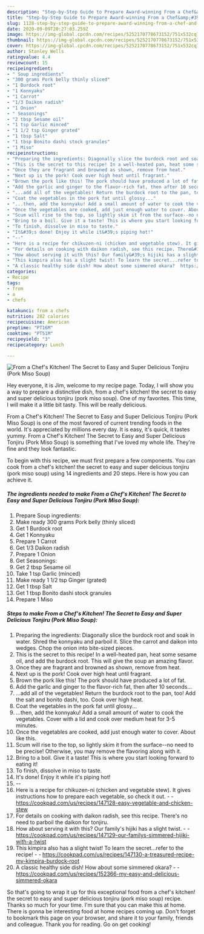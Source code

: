 ```yaml
---
description: "Step-by-Step Guide to Prepare Award-winning From a Chef&amp;#39;s Kitchen! The Secret to Easy and Super Delicious Tonjiru (Pork Miso Soup)"
title: "Step-by-Step Guide to Prepare Award-winning From a Chef&amp;#39;s Kitchen! The Secret to Easy and Super Delicious Tonjiru (Pork Miso Soup)"
slug: 1128-step-by-step-guide-to-prepare-award-winning-from-a-chef-and-39-s-kitchen-the-secret-to-easy-and-super-delicious-tonjiru-pork-miso-soup
date: 2020-09-09T20:27:03.259Z
image: https://img-global.cpcdn.com/recipes/5252170778673152/751x532cq70/from-a-chefs-kitchen-the-secret-to-easy-and-super-delicious-tonjiru-pork-miso-soup-recipe-main-photo.jpg
thumbnail: https://img-global.cpcdn.com/recipes/5252170778673152/751x532cq70/from-a-chefs-kitchen-the-secret-to-easy-and-super-delicious-tonjiru-pork-miso-soup-recipe-main-photo.jpg
cover: https://img-global.cpcdn.com/recipes/5252170778673152/751x532cq70/from-a-chefs-kitchen-the-secret-to-easy-and-super-delicious-tonjiru-pork-miso-soup-recipe-main-photo.jpg
author: Stanley Wells
ratingvalue: 4.4
reviewcount: 15
recipeingredient:
- " Soup ingredients"
- "300 grams Pork belly thinly sliced"
- "1 Burdock root"
- "1 Konnyaku"
- "1 Carrot"
- "1/3 Daikon radish"
- "1 Onion"
- " Seasonings"
- "2 tbsp Sesame oil"
- "1 tsp Garlic minced"
- "1 1/2 tsp Ginger grated"
- "1 tbsp Salt"
- "1 tbsp Bonito dashi stock granules"
- "1 Miso"
recipeinstructions:
- "Preparing the ingredients: Diagonally slice the burdock root and soak in water. Shred the konnyaku and parboil it. Slice the carrot and daikon into wedges. Chop the onion into bite-sized pieces."
- "This is the secret to this recipe! In a well-heated pan, heat some sesame oil, and add the burdock root. This will give the soup an amazing flavor."
- "Once they are fragrant and browned as shown, remove from heat."
- "Next up is the pork! Cook over high heat until fragrant."
- "Brown the pork like this! The pork should have produced a lot of fat."
- "Add the garlic and ginger to the flavor-rich fat, then after 10 seconds..."
- "...add all of the vegetables! Return the burdock root to the pan, too! Add the salt and bonito dashi, too. Cook over high heat."
- "Coat the vegetables in the pork fat until glossy..."
- "...then, add the konnyaku! Add a small amount of water to cook the vegetables. Cover with a lid and cook over medium heat for 3-5 minutes."
- "Once the vegetables are cooked, add just enough water to cover. About like this."
- "Scum will rise to the top, so lightly skim it from the surface--no need to be precise! Otherwise, you may remove the flavoring along with it."
- "Bring to a boil. Give it a taste! This is where you start looking forward to eating it!"
- "To finish, dissolve in miso to taste."
- "It&#39;s done! Enjoy it while it&#39;s piping hot!"
- "--"
- "Here is a recipe for chikuzen-ni (chicken and vegetable stew). It gives instructions how to prepare each vegetable, so check it out.  https://cookpad.com/us/recipes/147128-easy-vegetable-and-chicken-stew"
- "For details on cooking with daikon radish, see this recipe. There&#39;s no need to parboil the daikon for tonjiru."
- "How about serving it with this? Our family&#39;s hijiki has a slight twist.  https://cookpad.com/us/recipes/147129-our-familys-simmered-hijiki-with-a-twist"
- "This kimpira also has a slight twist! To learn the secret...refer to the recipe!  https://cookpad.com/us/recipes/147130-a-treasured-recipe-my-kimpira-burdock-root"
- "A classic healthy side dish! How about some simmered okara?  https://cookpad.com/us/recipes/152366-my-easy-and-delicious-simmered-okara"
categories:
- Recipe
tags:
- from
- a
- chefs

katakunci: from a chefs 
nutrition: 282 calories
recipecuisine: American
preptime: "PT16M"
cooktime: "PT51M"
recipeyield: "3"
recipecategory: Lunch

---
```



![From a Chef&#39;s Kitchen! The Secret to Easy and Super Delicious Tonjiru (Pork Miso Soup)](https://img-global.cpcdn.com/recipes/5252170778673152/751x532cq70/from-a-chefs-kitchen-the-secret-to-easy-and-super-delicious-tonjiru-pork-miso-soup-recipe-main-photo.jpg)

Hey everyone, it is Jim, welcome to my recipe page. Today, I will show you a way to prepare a distinctive dish, from a chef&#39;s kitchen! the secret to easy and super delicious tonjiru (pork miso soup). One of my favorites. This time, I will make it a little bit tasty. This will be really delicious.



From a Chef&#39;s Kitchen! The Secret to Easy and Super Delicious Tonjiru (Pork Miso Soup) is one of the most favored of current trending foods in the world. It's appreciated by millions every day. It is easy, it's quick, it tastes yummy. From a Chef&#39;s Kitchen! The Secret to Easy and Super Delicious Tonjiru (Pork Miso Soup) is something that I've loved my whole life. They're fine and they look fantastic.


To begin with this recipe, we must first prepare a few components. You can cook from a chef&#39;s kitchen! the secret to easy and super delicious tonjiru (pork miso soup) using 14 ingredients and 20 steps. Here is how you can achieve it.

<!--inarticleads1-->

##### The ingredients needed to make From a Chef&#39;s Kitchen! The Secret to Easy and Super Delicious Tonjiru (Pork Miso Soup):

1. Prepare  Soup ingredients:
1. Make ready 300 grams Pork belly (thinly sliced)
1. Get 1 Burdock root
1. Get 1 Konnyaku
1. Prepare 1 Carrot
1. Get 1/3 Daikon radish
1. Prepare 1 Onion
1. Get  Seasonings:
1. Get 2 tbsp Sesame oil
1. Take 1 tsp Garlic (minced)
1. Make ready 1 1/2 tsp Ginger (grated)
1. Get 1 tbsp Salt
1. Get 1 tbsp Bonito dashi stock granules
1. Prepare 1 Miso




<!--inarticleads2-->

##### Steps to make From a Chef&#39;s Kitchen! The Secret to Easy and Super Delicious Tonjiru (Pork Miso Soup):

1. Preparing the ingredients: Diagonally slice the burdock root and soak in water. Shred the konnyaku and parboil it. Slice the carrot and daikon into wedges. Chop the onion into bite-sized pieces.
1. This is the secret to this recipe! In a well-heated pan, heat some sesame oil, and add the burdock root. This will give the soup an amazing flavor.
1. Once they are fragrant and browned as shown, remove from heat.
1. Next up is the pork! Cook over high heat until fragrant.
1. Brown the pork like this! The pork should have produced a lot of fat.
1. Add the garlic and ginger to the flavor-rich fat, then after 10 seconds...
1. ...add all of the vegetables! Return the burdock root to the pan, too! Add the salt and bonito dashi, too. Cook over high heat.
1. Coat the vegetables in the pork fat until glossy...
1. ...then, add the konnyaku! Add a small amount of water to cook the vegetables. Cover with a lid and cook over medium heat for 3-5 minutes.
1. Once the vegetables are cooked, add just enough water to cover. About like this.
1. Scum will rise to the top, so lightly skim it from the surface--no need to be precise! Otherwise, you may remove the flavoring along with it.
1. Bring to a boil. Give it a taste! This is where you start looking forward to eating it!
1. To finish, dissolve in miso to taste.
1. It&#39;s done! Enjoy it while it&#39;s piping hot!
1. --
1. Here is a recipe for chikuzen-ni (chicken and vegetable stew). It gives instructions how to prepare each vegetable, so check it out. -  - https://cookpad.com/us/recipes/147128-easy-vegetable-and-chicken-stew
1. For details on cooking with daikon radish, see this recipe. There&#39;s no need to parboil the daikon for tonjiru.
1. How about serving it with this? Our family&#39;s hijiki has a slight twist. -  - https://cookpad.com/us/recipes/147129-our-familys-simmered-hijiki-with-a-twist
1. This kimpira also has a slight twist! To learn the secret...refer to the recipe! -  - https://cookpad.com/us/recipes/147130-a-treasured-recipe-my-kimpira-burdock-root
1. A classic healthy side dish! How about some simmered okara? -  - https://cookpad.com/us/recipes/152366-my-easy-and-delicious-simmered-okara




So that's going to wrap it up for this exceptional food from a chef&#39;s kitchen! the secret to easy and super delicious tonjiru (pork miso soup) recipe. Thanks so much for your time. I'm sure that you can make this at home. There is gonna be interesting food at home recipes coming up. Don't forget to bookmark this page on your browser, and share it to your family, friends and colleague. Thank you for reading. Go on get cooking!
